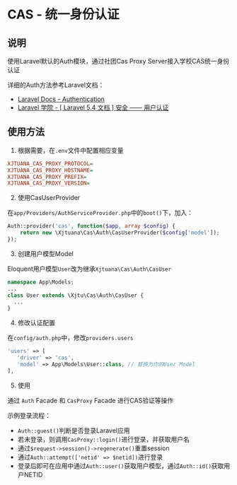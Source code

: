 # CAS - 统一身份认证

## 说明

使用Laravel默认的Auth模块，通过社团Cas Proxy Server接入学校CAS统一身份认证  

详细的Auth方法参考Laravel文档：
- [Laravel Docs - Authentication](https://laravel.com/docs/5.4/authentication)
- [Laravel 学院 - [ Laravel 5.4 文档 ] 安全 —— 用户认证](http://laravelacademy.org/post/6803.html)

## 使用方法

1. 根据需要，在`.env`文件中配置相应变量

```ini
XJTUANA_CAS_PROXY_PROTOCOL=
XJTUANA_CAS_PROXY_HOSTNAME=
XJTUANA_CAS_PROXY_PREFIX=
XJTUANA_CAS_PROXY_VERSION=
```

2. 使用CasUserProvider

在`app/Providers/AuthServiceProvider.php`中的`boot()`下，加入：
```php
Auth::provider('cas', function($app, array $config) {
    return new \Xjtuana\Cas\Auth\CasUserProvider($config['model']);
});
```

3. 创建用户模型Model

Eloquent用户模型`User`改为继承`Xjtuana\Cas\Auth\CasUser`
```php
namespace App\Models;
...
class User extends \Xjtu\Cas\Auth\CasUser {
  ...
}

```

4. 修改认证配置

在`config/auth.php`中，修改`providers.users`

 ```php
'users' => [
    'driver' => 'cas',
    'model' => App\Models\User::class, // 替换为你的User Model
],
 ```

5. 使用
 
通过 `Auth` Facade 和 `CasProxy` Facade 进行CAS验证等操作

示例登录流程：
- `Auth::guest()`判断是否登录Laravel应用
- 若未登录，则调用`CasProxy::login()`进行登录，并获取用户名
- 通过`$request->session()->regenerate()`重置session
- 通过`Auth::attempt(['netid' => $netid])`进行登录
- 登录后即可在应用中通过`Auth::user()`获取用户模型，通过`Auth::id()`获取用户NETID